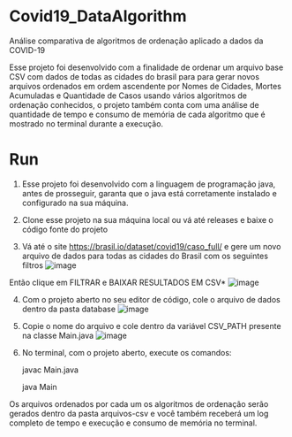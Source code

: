 # Covid19_DataAlgorithm
Análise comparativa de algoritmos de ordenação aplicado a dados da COVID-19

Esse projeto foi desenvolvido com a finalidade de ordenar um arquivo base CSV com dados de todas as cidades do brasil para para gerar novos arquivos ordenados em ordem ascendente por Nomes de Cidades, Mortes Acumuladas e Quantidade de Casos usando vários algoritmos de ordenação conhecidos, o projeto também conta com uma análise de quantidade de tempo e consumo de memória de cada algoritmo que é mostrado no terminal durante a execução.

# Run
1) Esse projeto foi desenvolvido com a linguagem de programação java, antes de prosseguir, garanta que o java está corretamente instalado e configurado na sua máquina.

2) Clone esse projeto na sua máquina local ou vá até releases e baixe o código fonte do projeto

3) Vá até o site https://brasil.io/dataset/covid19/caso_full/ e gere um novo arquivo de dados para todas as cidades do Brasil com os seguintes filtros
![image](https://user-images.githubusercontent.com/42149534/132133606-590b6ea7-8d3f-4194-b765-09a13934bf51.png)

Então clique em FILTRAR e BAIXAR RESULTADOS EM CSV*
![image](https://user-images.githubusercontent.com/42149534/132133653-f4fa574f-a42a-497e-8dc1-a5bbcbd6b521.png)

4) Com o projeto aberto no seu editor de código, cole o arquivo de dados dentro da pasta database
![image](https://user-images.githubusercontent.com/42149534/132132635-6cef7856-1b1c-401a-a44a-56cb0ba5e163.png)

5) Copie o nome do arquivo e cole dentro da variável CSV_PATH presente na classe Main.java
![image](https://user-images.githubusercontent.com/42149534/132132676-9b0b1dbe-6cec-4ce0-af40-72e45b850aeb.png)

6) No terminal, com o projeto aberto, execute os comandos:
  	  <p>javac Main.java</p>
      <p>java Main</p>

Os arquivos ordenados por cada um os algoritmos de ordenação serão gerados dentro da pasta arquivos-csv e você também receberá um log completo de tempo e execução e consumo de memória no terminal.
